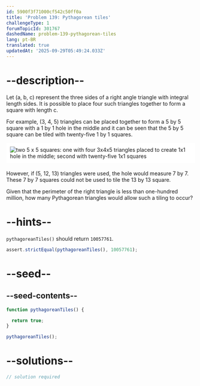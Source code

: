 ```yaml
---
id: 5900f3f71000cf542c50ff0a
title: 'Problem 139: Pythagorean tiles'
challengeType: 1
forumTopicId: 301767
dashedName: problem-139-pythagorean-tiles
lang: pt-BR
translated: true
updatedAt: '2025-09-29T05:49:24.033Z'
---
```


# --description--

Let (a, b, c) represent the three sides of a right angle triangle with integral length sides. It is possible to place four such triangles together to form a square with length c.

For example, (3, 4, 5) triangles can be placed together to form a 5 by 5 square with a 1 by 1 hole in the middle and it can be seen that the 5 by 5 square can be tiled with twenty-five 1 by 1 squares.

<img alt="two 5 x 5 squares: one with four 3x4x5 triangles placed to create 1x1 hole in the middle; second with twenty-five 1x1 squares" src="https://cdn.freecodecamp.org/curriculum/project-euler/pythagorean-tiles.png" style="background-color: white; padding: 10px; display: block; margin-right: auto; margin-left: auto; margin-bottom: 1.2rem;">

However, if (5, 12, 13) triangles were used, the hole would measure 7 by 7. These 7 by 7 squares could not be used to tile the 13 by 13 square.

Given that the perimeter of the right triangle is less than one-hundred million, how many Pythagorean triangles would allow such a tiling to occur?

# --hints--

`pythagoreanTiles()` should return `10057761`.

```js
assert.strictEqual(pythagoreanTiles(), 10057761);
```

# --seed--

## --seed-contents--

```js
function pythagoreanTiles() {

  return true;
}

pythagoreanTiles();
```

# --solutions--

```js
// solution required
```

